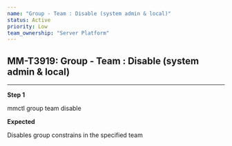 ```yaml
---
name: "Group - Team : Disable (system admin & local)"
status: Active
priority: Low
team_ownership: "Server Platform"
---
```


## MM-T3919: Group - Team : Disable (system admin & local)

---

**Step 1**

mmctl group team disable

**Expected**

Disables group constrains in the specified team
